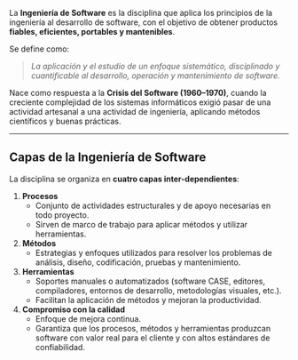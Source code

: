La **Ingeniería de Software** es la disciplina que aplica los principios de la ingeniería al desarrollo de software, con el objetivo de obtener productos **fiables, eficientes, portables y mantenibles**.

Se define como:

> _La aplicación y el estudio de un enfoque sistemático, disciplinado y cuantificable al desarrollo, operación y mantenimiento de software._

Nace como respuesta a la **Crisis del Software (1960–1970)**, cuando la creciente complejidad de los sistemas informáticos exigió pasar de una actividad artesanal a una actividad de ingeniería, aplicando métodos científicos y buenas prácticas.

---

## Capas de la Ingeniería de Software

La disciplina se organiza en **cuatro capas inter-dependientes**:

1. **Procesos**
    - Conjunto de actividades estructurales y de apoyo necesarias en todo proyecto.
    - Sirven de marco de trabajo para aplicar métodos y utilizar herramientas.
2. **Métodos**
    - Estrategias y enfoques utilizados para resolver los problemas de análisis, diseño, codificación, pruebas y mantenimiento.
3. **Herramientas**
    - Soportes manuales o automatizados (software CASE, editores, compiladores, entornos de desarrollo, metodologías visuales, etc.).
    - Facilitan la aplicación de métodos y mejoran la productividad.
4. **Compromiso con la calidad**
    - Enfoque de mejora continua.
    - Garantiza que los procesos, métodos y herramientas produzcan software con valor real para el cliente y con altos estándares de confiabilidad.